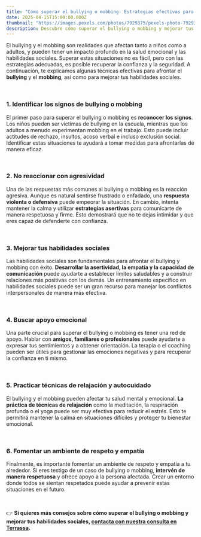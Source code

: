 ```yaml
---
title: "Cómo superar el bullying o mobbing: Estrategias efectivas para mejorar tus habilidades sociales"
date: 2025-04-15T15:00:00.000Z
thumbnail: "https://images.pexels.com/photos/7929375/pexels-photo-7929375.jpeg?auto=compress&cs=tinysrgb&w=600"
description: Descubre cómo superar el bullying o mobbing y mejorar tus habilidades sociales. Consejos y estrategias para niños y adultos que quieren afrontar estas situaciones.
---
```


El bullying y el mobbing son realidades que afectan tanto a niños como a adultos, y pueden tener un impacto profundo en la salud emocional y las habilidades sociales. Superar estas situaciones no es fácil, pero con las estrategias adecuadas, es posible recuperar la confianza y la seguridad. A continuación, te explicamos algunas técnicas efectivas para afrontar el **bullying** y el **mobbing**, así como para mejorar tus habilidades sociales.

&nbsp;

### **1. Identificar los signos de bullying o mobbing**  
El primer paso para superar el bullying o mobbing es **reconocer los signos**. Los niños pueden ser víctimas de bullying en la escuela, mientras que los adultos a menudo experimentan mobbing en el trabajo. Esto puede incluir actitudes de rechazo, insultos, acoso verbal e incluso exclusión social. Identificar estas situaciones te ayudará a tomar medidas para afrontarlas de manera eficaz.

&nbsp;

### **2. No reaccionar con agresividad**  
Una de las respuestas más comunes al bullying o mobbing es la reacción agresiva. Aunque es natural sentirse frustrado o enfadado, una **respuesta violenta o defensiva** puede empeorar la situación. En cambio, intenta mantener la calma y utilizar **estrategias asertivas** para comunicarte de manera respetuosa y firme. Esto demostrará que no te dejas intimidar y que eres capaz de defenderte con confianza.

&nbsp;

### **3. Mejorar tus habilidades sociales**  
Las habilidades sociales son fundamentales para afrontar el bullying y mobbing con éxito. **Desarrollar la asertividad, la empatía y la capacidad de comunicación** puede ayudarte a establecer límites saludables y a construir relaciones más positivas con los demás. Un entrenamiento específico en habilidades sociales puede ser un gran recurso para manejar los conflictos interpersonales de manera más efectiva.

&nbsp;

### **4. Buscar apoyo emocional**  
Una parte crucial para superar el bullying o mobbing es tener una red de apoyo. Hablar con **amigos, familiares o profesionales** puede ayudarte a expresar tus sentimientos y a obtener orientación. La terapia o el coaching pueden ser útiles para gestionar las emociones negativas y para recuperar la confianza en ti mismo.

&nbsp;

### **5. Practicar técnicas de relajación y autocuidado**  
El bullying y el mobbing pueden afectar tu salud mental y emocional. **La práctica de técnicas de relajación** como la meditación, la respiración profunda o el yoga puede ser muy efectiva para reducir el estrés. Esto te permitirá mantener la calma en situaciones difíciles y proteger tu bienestar emocional.

&nbsp;

### **6. Fomentar un ambiente de respeto y empatía**  
Finalmente, es importante fomentar un ambiente de respeto y empatía a tu alrededor. Si eres testigo de un caso de bullying o mobbing, **intervén de manera respetuosa** y ofrece apoyo a la persona afectada. Crear un entorno donde todos se sientan respetados puede ayudar a prevenir estas situaciones en el futuro.

&nbsp;

👉 **Si quieres más consejos sobre cómo superar el bullying o mobbing y mejorar tus habilidades sociales, [contacta con nuestra consulta en Terrassa](/contacte).**
